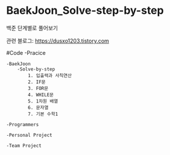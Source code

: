 # BaekJoon_Solve-step-by-step
백준 단계별로 풀어보기

관련 블로그: https://dusxo1203.tistory.com


#Code
    -Pracice

    -BaekJoon
        -Solve-by-step
            1. 입출력과 사칙연산
            2. IF문
            3. FOR문
            4. WHILE문
            5. 1차원 배열
            6. 문자열
            7. 기본 수학1

    -Programmers

    -Personal Project
    
    -Team Project